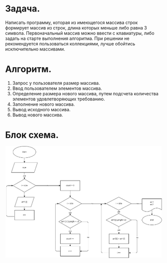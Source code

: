 # Задача.

Написать программу, которая из имеющегося массива строк формирует массив из строк,  длина которых меньше либо равна 3 символа. Первоначальный массив можно ввести с клавиатуры, либо задать на старте выполнения алгоритма. При решении не рекомендуется пользоваться коллекциями, лучше обойтись исключительно массивами.

# Алгоритм.
1. Запрос у пользователя размер массива.
2. Ввод пользователем элементов массива.
3. Определение размера нового массива, путем подсчета количества элементов удовлетворяющих требованию.
4. Заполнение нового массива.
5. Вывод исходного массива.
6. Вывод нового массива.

# Блок схема.
![рисунок](BS.png)